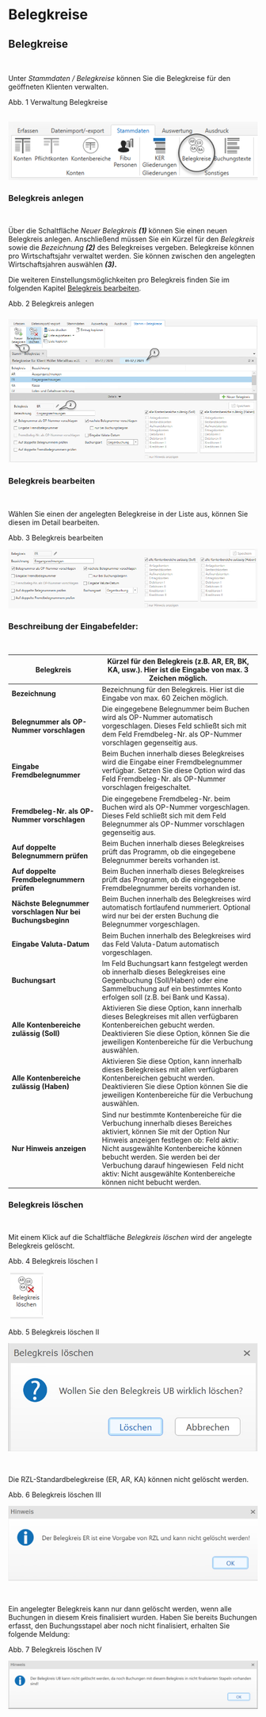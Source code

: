 # Belegkreise

## Belegkreise

&nbsp;

Unter *Stammdaten / Belegkreise* können Sie die Belegkreise für den geöffneten Klienten verwalten.

Abb. 1 Verwaltung Belegkreise

&nbsp;![Image](<img/NeuesElement126.png>)

### Belegkreis anlegen

&nbsp;

Über die Schaltfläche *Neuer Belegkreis **(1)*** können Sie einen neuen Belegkreis anlegen. Anschließend müssen Sie ein Kürzel für den *Belegkreis* sowie die *Bezeichnung* ***(2)*** des Belegkreises vergeben. Belegkreise können pro Wirtschaftsjahr verwaltet werden. Sie können zwischen den angelegten Wirtschaftsjahren auswählen ***(3)*.**&nbsp;

Die weiteren Einstellungsmöglichkeiten pro Belegkreis finden Sie im folgenden Kapitel [Belegkreis bearbeiten](<Belegkreise.md#Belegkreis\_bearbeiten>).

Abb. 2 Belegkreis anlegen

### ![Image](<img/NeuesElement125.png>)

### Belegkreis bearbeiten

&nbsp;

Wählen Sie einen der angelegten Belegkreise in der Liste aus, können Sie diesen im Detail bearbeiten.

Abb. 3 Belegkreis bearbeiten

![Image](<img/NeuesElement124.png>)

### Beschreibung der Eingabefelder:

&nbsp;

| **Belegkreis** | Kürzel für den Belegkreis (z.B. AR, ER, BK, KA, usw.). Hier ist die Eingabe von max. 3 Zeichen möglich. |
| --- | --- |
| **Bezeichnung** | Bezeichnung für den Belegkreis. Hier ist die Eingabe von max. 60 Zeichen möglich. |
| **Belegnummer** **als** **OP-Nummer vorschlagen** | Die eingegebene Belegnummer beim Buchen wird als OP-Nummer automatisch vorgeschlagen. Dieses Feld schließt sich mit dem Feld Fremdbeleg-Nr. als OP-Nummer vorschlagen gegenseitig aus. |
| **Eingabe** **Fremdbelegnummer** | Beim Buchen innerhalb dieses Belegkreises wird die Eingabe einer Fremdbelegnummer verfügbar. Setzen Sie diese Option wird das Feld Fremdbeleg-Nr. als OP-Nummer vorschlagen freigeschaltet. |
| **Fremdbeleg-Nr.** **als** **OP-Nummer** **vorschlagen** | Die eingegebene Fremdbeleg-Nr. beim Buchen wird als OP-Nummer vorgeschlagen. Dieses Feld schließt sich mit dem Feld Belegnummer als OP-Nummer vorschlagen gegenseitig aus. |
| **Auf** **doppelte** **Belegnummern prüfen** | Beim Buchen innerhalb dieses Belegkreises prüft das Programm, ob die eingegebene Belegnummer bereits vorhanden ist. |
| **Auf** **doppelte Fremdbelegnummern** **prüfen** | Beim Buchen innerhalb dieses Belegkreises prüft das Programm, ob die eingegebene Fremdbelegnummer bereits vorhanden ist. |
| **Nächste** **Belegnummer vorschlagen** **Nur** **bei** **Buchungsbeginn** | Beim Buchen innerhalb des Belegkreises wird automatisch fortlaufend nummeriert. Optional wird nur bei der ersten Buchung die Belegnummer vorgeschlagen. |
| **Eingabe** **Valuta-Datum** | Beim Buchen innerhalb des Belegkreises wird das Feld Valuta-Datum automatisch vorgeschlagen. |
| **Buchungsart** | Im Feld Buchungsart kann festgelegt werden ob innerhalb dieses Belegkreises eine Gegenbuchung (Soll/Haben) oder eine Sammelbuchung auf ein bestimmtes Konto erfolgen soll (z.B. bei Bank und Kassa). |
| **Alle** **Kontenbereiche** **zulässig (Soll)** | Aktivieren Sie diese Option, kann innerhalb dieses Belegkreises mit allen verfügbaren Kontenbereichen gebucht werden. Deaktivieren Sie diese Option, können Sie die jeweiligen Kontenbereiche für die Verbuchung auswählen. |
| **Alle** **Kontenbereiche** **zulässig (Haben)** | Aktivieren Sie diese Option, kann innerhalb dieses Belegkreises mit allen verfügbaren Kontenbereichen gebucht werden. Deaktivieren Sie diese Option können Sie die jeweiligen Kontenbereiche für die Verbuchung auswählen. |
| **Nur** **Hinweis** **anzeigen** | Sind nur bestimmte Kontenbereiche für die Verbuchung innerhalb dieses Bereiches aktiviert, können Sie mit der Option Nur Hinweis anzeigen festlegen ob: Feld aktiv: Nicht ausgewählte Kontenbereiche können bebucht werden. Sie werden bei der Verbuchung darauf hingewiesen&nbsp; Feld nicht aktiv: Nicht ausgewählte Kontenbereiche können nicht bebucht werden.&nbsp; |


### Belegkreis löschen

&nbsp;

Mit einem Klick auf die Schaltfläche *Belegkreis löschen* wird der angelegte Belegkreis gelöscht.

Abb. 4 Belegkreis löschen I

&nbsp;![Image](<img/NeuesElement123.png>)

Abb. 5 Belegkreis löschen II

![Image](<img/NeuesElement122.png>)

&nbsp;

Die RZL-Standardbelegkreise (ER, AR, KA) können nicht gelöscht werden.

Abb. 6 Belegkreis löschen III

![Image](<img/NeuesElement121.png>)

&nbsp;

Ein angelegter Belegkreis kann nur dann gelöscht werden, wenn alle Buchungen in diesem Kreis finalisiert wurden. Haben Sie bereits Buchungen erfasst, den Buchungsstapel aber noch nicht finalisiert, erhalten Sie folgende Meldung:

Abb. 7 Belegkreis löschen IV

![Image](<img/NeuesElement120.png>)

